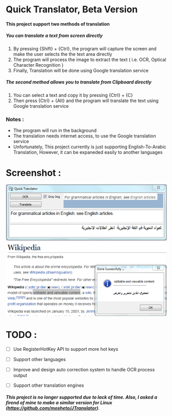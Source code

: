 # Quick Translator, Beta Version 

#### This project support two methods of translation 
##### You can translate a text from screen directly 
1. By pressing {Shift} + {Ctrl}, the program will capture the screen and make the user selects the the text area directly 
2. The program will process the image to extract the text ( i.e. OCR, Optical Character Recognition )
3. Finally, Translation will be done using Google translation service
##### The second method allows you to translate from Clipboard directly
1. You can select a text and copy it by pressing {Ctrl} + {C}
2. Then press {Ctrl} + {Alt} and the program will translate the text using Google translation service

### Notes : 
* The program will run in the background
* The translation needs internet access, to use the Google translation service 
* Unfortunately, This project currently is just supporting English-To-Arabic Translation, However, it can be expaneded easily to another languages 


# Screenshot : 

![First Image](img/1.png)
![Second Image](img/2.png)


# TODO : 
- [ ] Use RegisterHotKey API to support more hot keys 
- [ ] Support other languages 
- [ ] Improve and design auto correction system to handle OCR process output 
- [ ] Support other translation engines 


##### This project is no longer supported due to lack of time. Also, I asked a firend of mine to make a similar version for Linux (https://github.com/mosheto/JTranslator).

